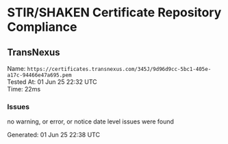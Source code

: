 # STIR/SHAKEN Certificate Repository Compliance

## TransNexus

Name: `https://certificates.transnexus.com/345J/9d96d9cc-5bc1-405e-a17c-94466e47a695.pem`\
Tested At: 01 Jun 25 22:32 UTC\
Time: 22ms

### Issues

no warning, or error, or notice date level issues were found

Generated: 01 Jun 25 22:38 UTC